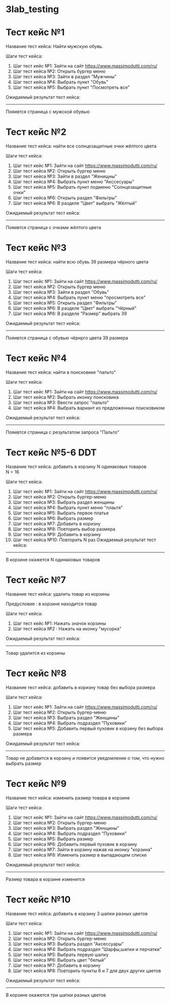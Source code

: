 # 3lab_testing

Тест кейс №1
=================

Название тест кейса: Найти мужскую обувь.

Шаги тест кейса:
1. Шаг тест кейс №1: Зайти на сайт https://www.massimodutti.com/ru/
2. Шаг тест кейса №2: Открыть бургер меню
3. Шаг тест кейса №3: Зайти в раздел "Мужчины"
4. Шаг тест кейса №4: Выбрать пункт "Обувь"
5. Шаг тест кейса №5: Выбрать пункт "Посмотреть все"

Ожидаемый результат тест кейса:
***
Пояивтся страница с мужской обувью

Тест кейс №2
=================

Название тест кейса: найти все солнцезащитные очки жёлтого цвета

Шаги тест кейса:
1. Шаг тест кейс №1: Зайти на сайт https://www.massimodutti.com/ru/
2. Шаг тест кейса №2: Открыть бургер меню
3. Шаг тест кейса №3: Зайти в раздел "Женищны"
4. Шаг тест кейса №4: Выбрать пункт меню "Акссесуары"
5. Шаг тест кейса №5: Выбрать пункт подменю "Солнцезащитные очки"
6. Шаг тест кейса №6: Открыть раздел "Фильтры"
7. Шаг тест кейса №6: В разделе "Цвет" выбрать "Жёлтый"

Ожидаемый результат тест кейса:
***
Пояивтся страница с очками жёлтого цвета

Тест кейс №3
=================

Название тест кейса: найти всю обувь 39 размера чёрного цвета

Шаги тест кейса:
1. Шаг тест кейс №1: Зайти на сайт https://www.massimodutti.com/ru/
2. Шаг тест кейса №2: Открыть бургер меню
3. Шаг тест кейса №3: Зайти в раздел "Обувь"
4. Шаг тест кейса №4: Выбрать пункт меню "просмотреть все"
5. Шаг тест кейса №5: Открыть раздел "Фильтры"
6. Шаг тест кейса №6: В разделе "Цвет" выбрать "Чёрный"
7. Шаг тест кейса №6: В разделе "Размер" выбрать 39

Ожидаемый результат тест кейса:
***
Пояивтся страница с обувью чёрнрго цвета 39 размера

Тест кейс №4
=================

Название тест кейса: найти в поисковике "пальто" 

Шаги тест кейса:
1. Шаг тест кейс №1: Зайти на сайт https://www.massimodutti.com/ru/
2. Шаг тест кейса №2: Выбрать иконку поисковика
3. Шаг тест кейса №3: Ввести запрос "пальто"
4. Шаг тест кейса №4: Выбрать вариант из предложенных поисковиком

Ожидаемый результат тест кейса:
***
Пояивтся страница с результатом запроса "Пальто"

Тест кейс №5-6 DDT
=================

Название тест кейса: добавить в корзину N одинаковых товаров  
N = 16

Шаги тест кейса:
1. Шаг тест кейс №1: Зайти на сайт https://www.massimodutti.com/ru/
2. Шаг тест кейса №2: Открыть бургер-меню
3. Шаг тест кейса №3: Выбрать раздел женщины
4. Шаг тест кейса №4: Выбрать пункт меню "плаьтя"
5. Шаг тест кейса №5: Выбрать первое платье
6. Шаг тест кейса №6: Выбрать размер 
7. Шаг тест кейса №7: Добавить в коризну
8. Шаг тест кейса №8: Повторить выбор размера
9. Шаг тест кейса №9: Добавить в корзину
10. Шаг тест кейса №10: Повторить N раз 
Ожидаемый результат тест кейса:
***
В корзине окажется N одинаковых товаров

Тест кейс №7
=================

Название тест кейса: удалить товар из корзины

Предусловие : в корзине находится товар

Шаги тест кейса:
1. Шаг тест кейс №1: Нажать значок корзины 
2. Шаг тест кейса №2 : Нажать на иконку "мусорка"

Ожидаемый результат тест кейса:
***
Товар удалится из корзины

Тест кейс №8
=================

Название тест кейса: добавить в коризну товар без выбора размера

Шаги тест кейса:
1. Шаг тест кейс №1: Зайти на сайт https://www.massimodutti.com/ru/
2. Шаг тест кейса №2: Открыть бургер-меню
3. Шаг тест кейса №3: Выбрать раздел "Женщины"
4. Шаг тест кейса №4: Выбрать подраздел "Пуховики"
5. Шаг тест кейса №5: Добавить первый пуховик в корзину без выбора размера

Ожидаемый результат тест кейса:
***
Товар не добавится в корзину  и появится уведомление о том, что нужно выбрать размер

Тест кейс №9
=================

Название тест кейса: изменить размер товара в корзине

Шаги тест кейса:
1. Шаг тест кейс №1: Зайти на сайт https://www.massimodutti.com/ru/
2. Шаг тест кейса №2: Открыть бургер-меню
3. Шаг тест кейса №3: Выбрать раздел "Женщины"
4. Шаг тест кейса №4: Выбрать подраздел "Пуховики"
5. Шаг тест кейса №5: Выбрать размер
6. Шаг тест кейса №6: Добавить первый пуховик в корзину 
7. Шаг тест кейса №7: Зайти в корзину нажав на иконку "корзина"
8. Шаг тест кейса №8: Изменить размер в выпадающем списке

Ожидаемый результат тест кейса:
***
Размер товара в корзине изменится

Тест кейс №10
=================

Название тест кейса: добавить в корзину 3 шапки разных цветов

Шаги тест кейса:
1. Шаг тест кейс №1: Зайти на сайт https://www.massimodutti.com/ru/
2. Шаг тест кейса №2: Открыть бургер-меню
3. Шаг тест кейса №3: Выбрать раздел "Аксессуары"
4. Шаг тест кейса №4: Выбрать подраздел "Шарфы,шапки и перчатки"
5. Шаг тест кейса №5: Выбрать первую шапку 
6. Шаг тест кейса №6: Выбрать цвет "белый"
7. Шаг тест кейса №7: Добавить в корзину
8. Шаг тест кейса №8: Повторить пункты 6 и 7 для двух других цаетов

Ожидаемый результат тест кейса:
***
В корзине окажется три шапки разных цветов
